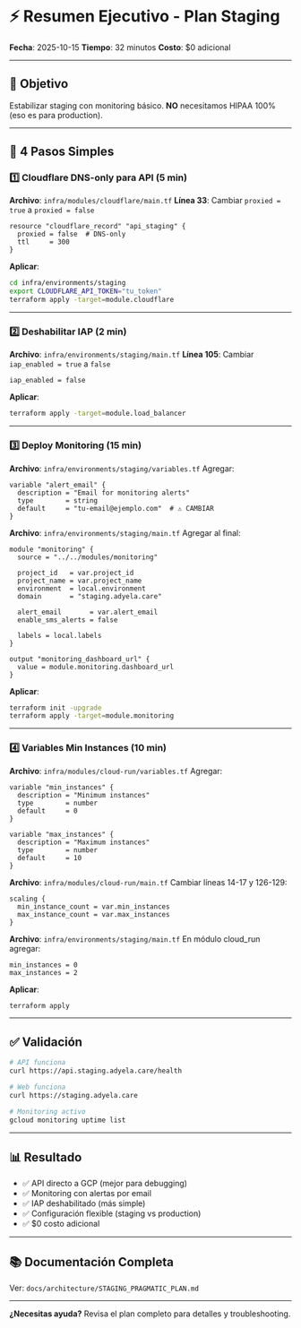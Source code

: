 # ⚡ Resumen Ejecutivo - Plan Staging

**Fecha**: 2025-10-15 **Tiempo**: 32 minutos **Costo**: $0 adicional

---

## 🎯 Objetivo

Estabilizar staging con monitoring básico. **NO** necesitamos HIPAA 100% (eso es
para production).

---

## 📝 4 Pasos Simples

### 1️⃣ Cloudflare DNS-only para API (5 min)

**Archivo**: `infra/modules/cloudflare/main.tf` **Línea 33**: Cambiar
`proxied = true` a `proxied = false`

```hcl
resource "cloudflare_record" "api_staging" {
  proxied = false  # DNS-only
  ttl     = 300
}
```

**Aplicar**:

```bash
cd infra/environments/staging
export CLOUDFLARE_API_TOKEN="tu_token"
terraform apply -target=module.cloudflare
```

---

### 2️⃣ Deshabilitar IAP (2 min)

**Archivo**: `infra/environments/staging/main.tf` **Línea 105**: Cambiar
`iap_enabled = true` a `false`

```hcl
iap_enabled = false
```

**Aplicar**:

```bash
terraform apply -target=module.load_balancer
```

---

### 3️⃣ Deploy Monitoring (15 min)

**Archivo**: `infra/environments/staging/variables.tf` Agregar:

```hcl
variable "alert_email" {
  description = "Email for monitoring alerts"
  type        = string
  default     = "tu-email@ejemplo.com"  # ⚠️ CAMBIAR
}
```

**Archivo**: `infra/environments/staging/main.tf` Agregar al final:

```hcl
module "monitoring" {
  source = "../../modules/monitoring"

  project_id   = var.project_id
  project_name = var.project_name
  environment  = local.environment
  domain       = "staging.adyela.care"

  alert_email       = var.alert_email
  enable_sms_alerts = false

  labels = local.labels
}

output "monitoring_dashboard_url" {
  value = module.monitoring.dashboard_url
}
```

**Aplicar**:

```bash
terraform init -upgrade
terraform apply -target=module.monitoring
```

---

### 4️⃣ Variables Min Instances (10 min)

**Archivo**: `infra/modules/cloud-run/variables.tf` Agregar:

```hcl
variable "min_instances" {
  description = "Minimum instances"
  type        = number
  default     = 0
}

variable "max_instances" {
  description = "Maximum instances"
  type        = number
  default     = 10
}
```

**Archivo**: `infra/modules/cloud-run/main.tf` Cambiar líneas 14-17 y 126-129:

```hcl
scaling {
  min_instance_count = var.min_instances
  max_instance_count = var.max_instances
}
```

**Archivo**: `infra/environments/staging/main.tf` En módulo cloud_run agregar:

```hcl
min_instances = 0
max_instances = 2
```

**Aplicar**:

```bash
terraform apply
```

---

## ✅ Validación

```bash
# API funciona
curl https://api.staging.adyela.care/health

# Web funciona
curl https://staging.adyela.care

# Monitoring activo
gcloud monitoring uptime list
```

---

## 📊 Resultado

- ✅ API directo a GCP (mejor para debugging)
- ✅ Monitoring con alertas por email
- ✅ IAP deshabilitado (más simple)
- ✅ Configuración flexible (staging vs production)
- ✅ $0 costo adicional

---

## 📚 Documentación Completa

Ver: `docs/architecture/STAGING_PRAGMATIC_PLAN.md`

---

**¿Necesitas ayuda?** Revisa el plan completo para detalles y troubleshooting.
